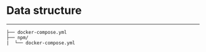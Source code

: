 # Data structure

------------------

    ├── docker-compose.yml
    ├── npm/
    |  └── docker-compose.yml
